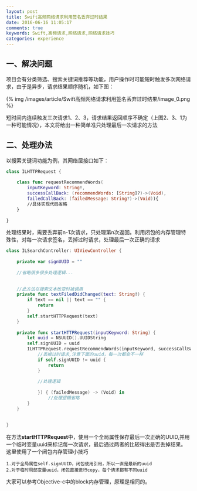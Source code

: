 ```yaml
---
layout: post
title: Swift高频网络请求利用签名丢弃过时结果
date: 2016-06-16 11:05:17
comments: true
keywords: Swift,高频请求,网络请求,网络请求技巧
categories: experience
---
```

## 一、解决问题

项目会有分类筛选、搜索关键词推荐等功能，用户操作时可能短时触发多次网络请求，由于是异步，请求结果顺序随机，如下图：

{% img /images/article/Swift高频网络请求利用签名丢弃过时结果/image_0.png %}

<!-- more -->

短时间内连续触发三次请求1、2、3，请求结果返回顺序不确定（上图2、3、1为一种可能情况），本文将给出一种简单准只处理最后一次请求的方法


## 二、处理办法

以搜索关键词功能为例，其网络层接口如下：

``` swift
class ILHTTPRequest {
    
    class func requestRecommendWords(
        inputKeyword: String!,
        successCallBack: (recommendWords: [String]?)->(Void),
        failedCallBack: (failedMessage: String?)->(Void)){
        //具体实现代码省略
    }
    
}
```

处理结果时，需要丢弃前n-1次请求，只处理第n次返回。利用闭包的内存管理特殊性，对每一次请求签名，丢掉过时请求，处理最后一次正确的请求

``` swift
class ILSearchController: UIViewController {
    
    private var signUUID = ""
    
    //省略很多很多处理逻辑...
    
    
    //此方法在搜索文本改变时被调用
    private func textFiledDidChanged(text: String!) {
        if text == nil || text == "" {
            return
        }
        self.startHTTPRequest(text)
    }
    
    private func startHTTPRequest(inputKeyword: String) {
        let uuid = NSUUID().UUIDString
        self.signUUID = uuid
        ILHTTPRequest.requestRecommendWords(inputKeyword, successCallBack: { (recommendWords) -> (Void) in
            //丢掉过时请求,注意下面的uuid，每一次都会不一样
            if self.signUUID != uuid {
                return
            }
            
            //处理逻辑
            
            }) { (failedMessage) -> (Void) in
                //处理逻辑省略
        }
    }
    
    
}

```

在方法**startHTTPRequest**中，使用一个全局属性保存最后一次正确的UUID,并用一个临时变量uuid来标记每一次请求，最后通过两者的比较得出是否丢掉结果。这里使用了一个闭包内存管理小技巧

	1.对于全局属性self.signUUID，闭包使用引用，所以一直是最新的uuid
	2.对于临时局部变量uuid，闭包直接进行copy，每个请求都有不同uuid
	
大家可以参考Objective-c中的block内存管理，原理是相同的。
